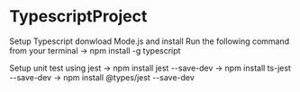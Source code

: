 # TypescriptProject
 
Setup Typescript
donwload Mode.js and install
Run the following command from your terminal
-> npm install -g typescript

Setup unit test using jest
-> npm install jest --save-dev
-> npm install ts-jest --save-dev
-> npm install @types/jest --save-dev
